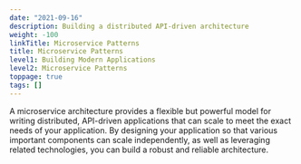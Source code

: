 ```yaml
---
date: "2021-09-16"
description: Building a distributed API-driven architecture
weight: -100
linkTitle: Microservice Patterns
title: Microservice Patterns
level1: Building Modern Applications
level2: Microservice Patterns
toppage: true
tags: []
---
```


A microservice architecture provides a flexible but powerful model for writing distributed, API-driven applications that can scale to meet the exact needs of your application. By designing your application so that various important components can scale independently, as well as leveraging related technologies, you can build a robust and reliable architecture.
